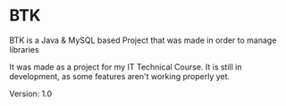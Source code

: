# BTK
BTK is a Java &amp; MySQL based Project that was made in order to manage libraries

It was made as a project for my IT Technical Course. It is still in development, as some features aren't working properly yet.

Version: 1.0
